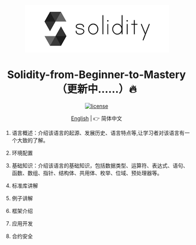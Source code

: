 <p align="center">
    <img src="./pics/logo.png">
</p>

<h1 align="center">Solidity-from-Beginner-to-Mastery（更新中……）🔥</h1>

<div align="center">

[![license][license-image]][license-url]

[English](README.md) | 👉 简体中文

[license-image]: http://img.shields.io/badge/license-MIT-blue.svg

[license-url]: https://github.com/theRunCom/Solidity-from-Beginner-to-Mastery/blob/master/LICENSE

</div>

1. 语言概述：介绍该语言的起源、发展历史、语言特点等,让学习者对该语言有一个大致的了解。

2. 环境配置

3. 基础知识：介绍该语言的基础知识，包括数据类型、运算符、表达式、语句、函数、数组、指针、结构体、共用体、枚举、位域、预处理器等。

4. 标准库讲解

5. 例子讲解

6. 框架介绍

7. 应用开发

8. 合约安全